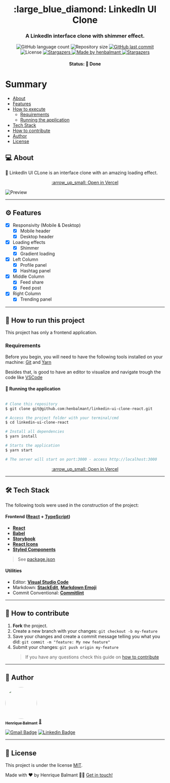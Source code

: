 <h1 align="center">
     :large_blue_diamond: LinkedIn UI Clone
</h1>

<h3 align="center">
    A LinkedIn interface clone with shimmer effect.
</h3>

<p align="center">
  <img alt="GitHub language count" src="https://img.shields.io/github/languages/count/henbalmant/linkedin-ui-clone-react?color=%2304D361">

  <img alt="Repository size" src="https://img.shields.io/github/repo-size/henbalmant/linkedin-ui-clone-react">

  <a href="https://github.com/henbalmant/linkedin-ui-clone-react/commits/master">
    <img alt="GitHub last commit" src="https://img.shields.io/github/last-commit/henbalmant/linkedin-ui-clone-react">
  </a>

   <img alt="License" src="https://img.shields.io/badge/license-MIT-brightgreen">
   <a href="https://github.com/henbalmant/linkedin-ui-clone-react/stargazers">
    <img alt="Stargazers" src="https://img.shields.io/github/stars/henbalmant/linkedin-ui-clone-react?style=social">
  </a>

  <a href="https://batcave.dev.br">
    <img alt="Made by henbalmant" src="https://img.shields.io/badge/made%20by-henbalmant-%237519C1">
  </a>

  <a href="https://batcave.dev.br/">
    <img alt="Stargazers" src="https://img.shields.io/badge/Batcave-Community-%237159c1?style=flat&logo=ghost">
    </a>

</p>

<h4 align="center">
	Status: 🚀 Done
</h4>

# Summary

<!--ts-->

- [About](#-about)
- [Features](#%EF%B8%8F-features)
- [How to execute](#-how-to-run-this-project)
  - [Requirements](#requirements)
  - [Running the application](#-running-the-application)
- [Tech Stack](#-tech-stack)
- [How to contribute](#-how-to-contribute)
- [Author](#-author)
- [License](#-license)
<!--te-->

## 💻 About

:large_blue_diamond: LinkedIn UI CLone is an interface clone with an amazing loading effect.

<p align="center">
  <a href="https://linkedin-ui-clone-react.vercel.app/" target="_blank">:arrow_up_small: Open in Vercel</a>
</p>

![Preview](https://github.com/henbalmant/linkedin-ui-clone-react/blob/master/Preview.gif)

---

## ⚙️ Features

- [x] Responsivity (Mobile & Desktop)
  - [x] Mobile header
  - [x] Desktop header
- [x] Loading effects
  - [x] Shimmer
  - [x] Gradient loading
- [x] Left Column
  - [x] Profile panel
  - [x] Hashtag panel
- [x] Middle Column
  - [x] Feed share
  - [x] Feed post
- [x] Right Column
  - [x] Trending panel

---

## 🚀 How to run this project

This project has only a frontend application.

### Requirements

Before you begin, you will need to have the following tools installed on your machine:
[Git](https://git-scm.com) and [Yarn](https://yarnpkg.com/getting-started/install)

Besides that, is good to have an editor to visualize and navigate trough the code like [VSCode](https://code.visualstudio.com/)

#### 🎲 Running the application

```bash

# Clone this repository
$ git clone git@github.com:henbalmant/linkedin-ui-clone-react.git

# Access the project folder with your terminal/cmd
$ cd linkedin-ui-clone-react

# Install all dependencies
$ yarn install

# Starts the application
$ yarn start

# The server will start on port:3000 - access http://localhost:3000

```

<p align="center">
  <a href="https://linkedin-ui-clone-react.vercel.app/" target="_blank">:arrow_up_small: Open in Vercel</a>
</p>

---

## 🛠 Tech Stack

The following tools were used in the construction of the project:

#### [](https://github.com/tgmarinho/Ecoleta#server-nodejs--typescript)**Frontend** ([React](https://reactjs.org/) + [TypeScript](https://www.typescriptlang.org/))

- **[React](https://reactjs.org/)**
- **[Babel](https://babeljs.io/)**
- **[Storybook](https://storybook.js.org/)**
- **[React Icons](https://react-icons.github.io/react-icons/)**
- **[Styled Components](https://www.styled-components.com/)**

> See [package.json](https://github.com/henbalmant/linkedin-ui-clone-react/blob/master/package.json)

#### [](https://github.com/tgmarinho/Ecoleta#utilit%C3%A1rios)**Utilities**

- Editor: **[Visual Studio Code](https://code.visualstudio.com/)**
- Markdown: **[StackEdit](https://stackedit.io/)**, **[Markdown Emoji](https://gist.github.com/rxaviers/7360908)**
- Commit Conventional: **[Commitlint](https://github.com/conventional-changelog/commitlint)**

---

## 💪 How to contribute

1. **Fork** the project.
2. Create a new branch with your changes: `git checkout -b my-feature`
3. Save your changes and create a commit message telling you what you did: `git commit -m "feature: My new feature"`
4. Submit your changes: `git push origin my-feature`
   > If you have any questions check this guide on [how to contribute](./CONTRIBUTING.md)

---

## 🦸 Author

<a href="https://batcave.dev.br/author/henbalmant/">
 <img style="border-radius: 50%;" src="https://avatars.githubusercontent.com/u/20211646?v=4" width="100px;" alt=""/>
 <br />
 <sub><b>Henrique Balmant</b></sub></a> <a href="https://batcave.dev.br/author/henbalmant/" title="Batcave">🚀</a>
 <br />

[![Gmail Badge](https://img.shields.io/badge/-henrique.balmant@gmail.com-c14438?style=flat-square&logo=Gmail&logoColor=white&link=mailto:henrique.balmant@gmail.com)](mailto:henrique.balmant@gmail.com)
[![Linkedin Badge](https://img.shields.io/badge/-Henrique%20Balmant-blue?style=flat-square&logo=Linkedin&logoColor=white&link=https://www.linkedin.com/in/henrique-balmant/)](https://www.linkedin.com/in/henrique-balmant/)

---

## 📝 License

This project is under the license [MIT](./LICENSE).

Made with ❤️ by Henrique Balmant 👋🏽 [Get in touch!](https://www.linkedin.com/in/henrique-balmant/)
